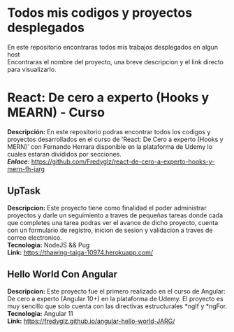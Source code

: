 # Todos mis codigos y proyectos desplegados
En este repositorio encontraras todos mis trabajos desplegados en algun host  
Encontraras el nombre del proyecto, una breve descripcion y el link directo para visualizarlo.

# React: De cero a experto (Hooks y MEARN) - Curso
**Descripción:** En este repositorio podras encontrar todos los codigos y proyectos desarrollados en el curso de 'React: De Cero a experto (Hooks y MERN)' con Fernando Herrara disponible en la plataforma de Udemy lo cuales estaran divididos por secciones.  
**_Enlace:_** https://github.com/Fredyglz/react-de-cero-a-experto-hooks-y-mern-fh-jarg

## UpTask
**Descripcion:** Este proyecto tiene como finalidad el poder administrar proyectos y darle un seguimiento a traves de pequeñas tareas donde cada que completes una tarea podras ver el avance de dicho proyecto, cuenta con un formulario de registro, inicion de sesion y validacion a traves de correo electronico.  
**Tecnologia:** NodeJS && Pug  
**Link:** https://thawing-taiga-10974.herokuapp.com/

## Hello World Con Angular
**Descripcion:** Este proyecto fue el primero realizado en el curso de Angular: De cero a experto (Angular 10+) en la plataforma de Udemy. El proyecto es muy sencillo que solo cuenta con las directivas estructurales \*ngIf y \*ngFor.  
**Tecnologia:** Angular 11  
**Link:** https://fredyglz.github.io/angular-hello-world-JARG/
